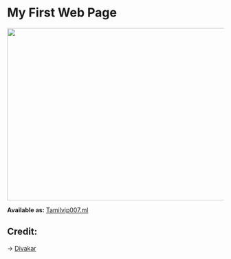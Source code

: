# My First Web Page


<img src="https://telegra.ph/file/e61f8e431d3c88320d225.jpg" alt="" width="600" height="400">

**Available as:** [Tamilvip007.ml](http://tamilvip007.ml)



## Credit:
   -> [Divakar](https://www.instagram.com/divakar__str)
   
   
   
